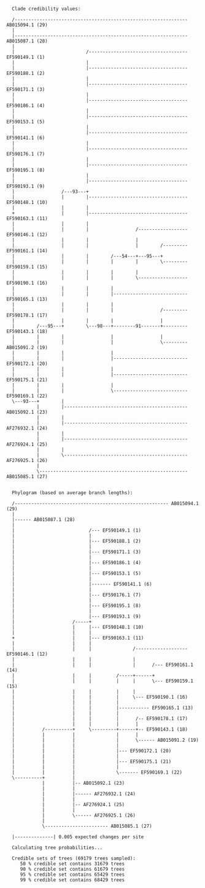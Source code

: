 

      Clade credibility values:

      /--------------------------------------------------------------- AB015094.1 (29)
      |                                                                               
      |--------------------------------------------------------------- AB015087.1 (28)
      |                                                                               
      |                          /------------------------------------ EF590149.1 (1)
      |                          |                                                    
      |                          |------------------------------------ EF590188.1 (2)
      |                          |                                                    
      |                          |------------------------------------ EF590171.1 (3)
      |                          |                                                    
      |                          |------------------------------------ EF590186.1 (4)
      |                          |                                                    
      |                          |------------------------------------ EF590153.1 (5)
      |                          |                                                    
      |                          |------------------------------------ EF590141.1 (6)
      |                          |                                                    
      |                          |------------------------------------ EF590176.1 (7)
      |                          |                                                    
      |                          |------------------------------------ EF590195.1 (8)
      |                          |                                                    
      |                          |------------------------------------ EF590193.1 (9)
      |                 /---93---+                                                    
      |                 |        |------------------------------------ EF590148.1 (10)
      |                 |        |                                                    
      +                 |        |------------------------------------ EF590163.1 (11)
      |                 |        |                                                    
      |                 |        |                 /------------------ EF590146.1 (12)
      |                 |        |                 |                                  
      |                 |        |                 |        /--------- EF590161.1 (14)
      |                 |        |        /---54---+---95---+                         
      |                 |        |        |        |        \--------- EF590159.1 (15)
      |                 |        |        |        |                                  
      |                 |        |        |        \------------------ EF590190.1 (16)
      |                 |        |        |                                           
      |                 |        |        |--------------------------- EF590165.1 (13)
      |                 |        |        |                                           
      |                 |        |        |                 /--------- EF590178.1 (17)
      |                 |        |        |                 |                         
      |        /---95---+        \---98---+--------91-------+--------- EF590143.1 (18)
      |        |        |                 |                 |                         
      |        |        |                 |                 \--------- AB015091.2 (19)
      |        |        |                 |                                           
      |        |        |                 |--------------------------- EF590172.1 (20)
      |        |        |                 |                                           
      |        |        |                 |--------------------------- EF590175.1 (21)
      |        |        |                 |                                           
      |        |        |                 \--------------------------- EF590169.1 (22)
      \---93---+        |                                                             
               |        |--------------------------------------------- AB015092.1 (23)
               |        |                                                             
               |        |--------------------------------------------- AF276932.1 (24)
               |        |                                                             
               |        |--------------------------------------------- AF276924.1 (25)
               |        |                                                             
               |        \--------------------------------------------- AF276925.1 (26)
               |                                                                      
               \------------------------------------------------------ AB015085.1 (27)
                                                                                      

      Phylogram (based on average branch lengths):

      /-------------------------------------------------------- AB015094.1 (29)
      |                                                                               
      |------ AB015087.1 (28)
      |                                                                               
      |                           /--- EF590149.1 (1)
      |                           |                                                   
      |                           |--- EF590188.1 (2)
      |                           |                                                   
      |                           |--- EF590171.1 (3)
      |                           |                                                   
      |                           |--- EF590186.1 (4)
      |                           |                                                   
      |                           |--- EF590153.1 (5)
      |                           |                                                   
      |                           |------- EF590141.1 (6)
      |                           |                                                   
      |                           |--- EF590176.1 (7)
      |                           |                                                   
      |                           |--- EF590195.1 (8)
      |                           |                                                   
      |                           |--- EF590193.1 (9)
      |                     /-----+                                                   
      |                     |     |--- EF590148.1 (10)
      |                     |     |                                                   
      +                     |     |--- EF590163.1 (11)
      |                     |     |                                                   
      |                     |     |               /------------------- EF590146.1 (12)
      |                     |     |               |                                   
      |                     |     |               |      /--- EF590161.1 (14)
      |                     |     |         /-----+------+                            
      |                     |     |         |     |      \--- EF590159.1 (15)
      |                     |     |         |     |                                   
      |                     |     |         |     \--- EF590190.1 (16)
      |                     |     |         |                                         
      |                     |     |         |----------- EF590165.1 (13)
      |                     |     |         |                                         
      |                     |     |         |      /-- EF590178.1 (17)
      |                     |     |         |      |                                  
      |          /----------+     \---------+------+-- EF590143.1 (18)
      |          |          |               |      |                                  
      |          |          |               |      \------ AB015091.2 (19)
      |          |          |               |                                         
      |          |          |               |--- EF590172.1 (20)
      |          |          |               |                                         
      |          |          |               |--- EF590175.1 (21)
      |          |          |               |                                         
      |          |          |               \------- EF590169.1 (22)
      \----------+          |                                                         
                 |          |-- AB015092.1 (23)
                 |          |                                                         
                 |          |------ AF276932.1 (24)
                 |          |                                                         
                 |          |-- AF276924.1 (25)
                 |          |                                                         
                 |          \------ AF276925.1 (26)
                 |                                                                    
                 \----------------------- AB015085.1 (27)
                                                                                      
      |--------------| 0.005 expected changes per site

      Calculating tree probabilities...

      Credible sets of trees (69179 trees sampled):
         50 % credible set contains 31679 trees
         90 % credible set contains 61679 trees
         95 % credible set contains 65429 trees
         99 % credible set contains 68429 trees

